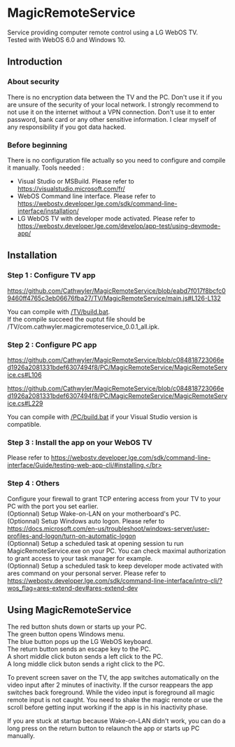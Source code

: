 # MagicRemoteService
Service providing computer remote control using a LG WebOS TV.</br>
Tested with WebOS 6.0 and Windows 10.</br>

## Introduction

### About security
There is no encryption data between the TV and the PC. Don't use it if you are unsure of the security of your local network. I strongly recommend to not use it on the internet without a VPN connection. Don't use it to enter password, bank card or any other sensitive information. I clear myself of any responsibility if you got data hacked.

### Before beginning
There is no configuration file actually so you need to configure and compile it manually. Tools needed :</br>
- Visual Studio or MSBuild. Please refer to https://visualstudio.microsoft.com/fr/</br>
- WebOS Command line interface. Please refer to https://webostv.developer.lge.com/sdk/command-line-interface/installation/</br>
- LG WebOS TV with developer mode activated. Please refer to https://webostv.developer.lge.com/develop/app-test/using-devmode-app/</br>

## Installation

### Step 1 : Configure TV app

https://github.com/Cathwyler/MagicRemoteService/blob/eabd7f017f8bcfc09460ff4765c3eb06676fba27/TV/MagicRemoteService/main.js#L126-L132

You can compile with [/TV/build.bat](/TV/build.bat).</br>
If the compile succeed the ouptut file should be /TV/com.cathwyler.magicremoteservice_0.0.1_all.ipk.</br>

### Step 2 : Configure PC app

https://github.com/Cathwyler/MagicRemoteService/blob/c084818723066ed1926a2081331bdef6307494f8/PC/MagicRemoteService/MagicRemoteService.cs#L106

https://github.com/Cathwyler/MagicRemoteService/blob/c084818723066ed1926a2081331bdef6307494f8/PC/MagicRemoteService/MagicRemoteService.cs#L229


You can compile with [/PC/build.bat](/PC/build.bat) if your Visual Studio version is compatible.</br>

### Step 3 : Install the app on your WebOS TV

Please refer to https://webostv.developer.lge.com/sdk/command-line-interface/Guide/testing-web-app-cli/#installing.</br>

### Step 4 : Others
Configure your firewall to grant TCP entering access from your TV to your PC with the port you set earlier.</br>
(Optionnal) Setup Wake-on-LAN on your motherboard's PC.</br>
(Optionnal) Setup Windows auto logon. Please refer to https://docs.microsoft.com/en-us/troubleshoot/windows-server/user-profiles-and-logon/turn-on-automatic-logon</br>
(Optionnal) Setup a scheduled task at opening session tu run MagicRemoteService.exe on your PC. You can check maximal authorization to grant access to your task manager for example.</br>
(Optionnal) Setup a scheduled task to keep developer mode activated with ares command on your personal server. Please refer to https://webostv.developer.lge.com/sdk/command-line-interface/intro-cli/?wos_flag=ares-extend-dev#ares-extend-dev</br>

## Using MagicRemoteService
The red button shuts down or starts up your PC.</br>
The green button opens Windows menu.</br>
The blue button pops up the LG WebOS keyboard.</br>
The return button sends an escape key to the PC.</br>
A short middle click buton sends a left click to the PC.</br>
A long middle click buton sends a right click to the PC.</br>

To prevent screen saver on the TV, the app switches automatically on the video input after 2 minutes of inactivity. If the cursor reappears the app switches back foreground. While the video input is foreground all magic remote input is not caught. You need to shake the magic remote or use the scroll before getting input working if the app is in his inactivity phase.</br>

If you are stuck at startup because Wake-on-LAN didn't work, you can do a long press on the return button to relaunch the app or starts up PC manually.</br>
